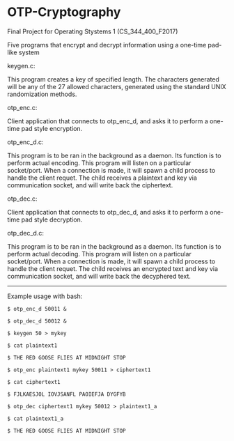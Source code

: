 # OTP-Cryptography

Final Project for Operating Stystems 1 (CS_344_400_F2017)

Five programs that encrypt and decrypt information using a one-time pad-like system

keygen.c: 

This program creates a key of specified length. The characters generated will be any of the 27 allowed characters, generated using the standard UNIX randomization methods.

otp_enc.c:

Client application that connects to otp_enc_d, and asks it to perform a one-time pad style encryption. 

otp_enc_d.c: 

This program is to be ran in the background as a daemon. Its function is to perform actual encoding. This program will listen on a particular socket/port. When a connection is made, it will spawn a child process to handle the client requet. The child receives a plaintext and key via communication socket, and will write back the ciphertext.

otp_dec.c:

Client application that connects to otp_dec_d, and asks it to perform a one-time pad style decryption. 

otp_dec_d.c:

This program is to be ran in the background as a daemon. Its function is to perform actual decoding. This program will listen on a particular socket/port. When a connection is made, it will spawn a child process to handle the client requet. The child receives an encrypted text and key via communication socket, and will write back the decyphered text.

----------------------------------------------------------------------------------------------------------------------------------------

Example usage with bash:

	$ otp_enc_d 50011 &
	
	$ otp_dec_d 50012 &
	
	$ keygen 50 > mykey
	
	$ cat plaintext1
	
	$ THE RED GOOSE FLIES AT MIDNIGHT STOP
	
	$ otp_enc plaintext1 mykey 50011 > ciphertext1
	
	$ cat ciphertext1
	
	$ FJLKAESJOL IOVJSANFL PAOIEFJA DYGFYB
	
	$ otp_dec ciphertext1 mykey 50012 > plaintext1_a
	
	$ cat plaintext1_a
	
	$ THE RED GOOSE FLIES AT MIDNIGHT STOP
